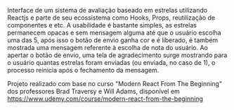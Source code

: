 Interface de um sistema de avaliação baseado em estrelas utilizando Reactjs e parte de seu ecossistema como Hooks, Props, reutilização de componentes e etc. A usabilidade é bastante simples, as estrelas permanecem opacas e sem mensagem alguma até que o usuário escolha uma das 5, após isso o botão de envio ganha cor e é liberado, é também mostrada uma mensagem referente à escolha de nota do usuário. Ao apertar o botão de envio, uma tela de agradecimento surge mostrando para o usuário quantas estrelas foram enviadas (ou enviada, no caso de 1), o processo reinicia após o fechamento da mensagem. 

Projeto realizado com base no curso "Modern React From The Beginning" dos professores Brad Traversy e  Will Adams, disponível em https://www.udemy.com/course/modern-react-from-the-beginning
